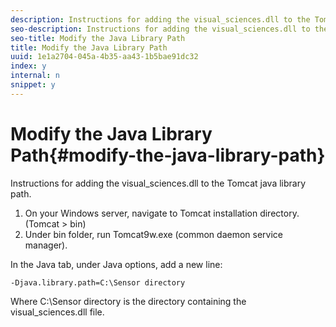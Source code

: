 ```yaml
---
description: Instructions for adding the visual_sciences.dll to the Tomcat java library path.
seo-description: Instructions for adding the visual_sciences.dll to the Tomcat java library path.
seo-title: Modify the Java Library Path
title: Modify the Java Library Path
uuid: 1e1a2704-045a-4b35-aa43-1b5bae91dc32
index: y
internal: n
snippet: y
---
```


# Modify the Java Library Path{#modify-the-java-library-path}

Instructions for adding the visual_sciences.dll to the Tomcat java library path.

1. On your Windows server, navigate to Tomcat installation directory. (Tomcat > bin) 
1. Under bin folder, run Tomcat9w.exe (common daemon service manager).

In the Java tab, under Java options, add a new line:

```
-Djava.library.path=C:\Sensor directory
```

Where C:\Sensor directory is the directory containing the visual_sciences.dll file. 
